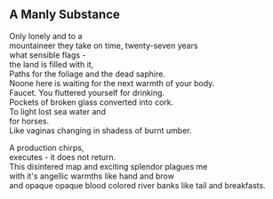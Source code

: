 A Manly Substance
-----------------
Only lonely and to a  
mountaineer they take on time, twenty-seven years  
what sensible flags -  
the land is filled with it,  
Paths for the foliage and the dead saphire.  
Noone here is waiting for the next warmth of your body.  
Faucet. You fluttered yourself for drinking.  
Pockets of broken glass converted into cork.  
To light lost sea water and  
for horses.  
Like vaginas changing in shadess of burnt umber.  
  
A production chirps,  
executes - it does not return.  
This disintered map and exciting splendor plagues me  
with it's angellic warmths like hand and brow  
and opaque opaque blood colored river banks like tail and breakfasts.  
